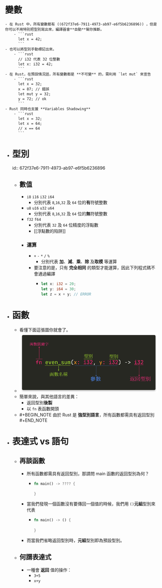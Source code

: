 # 變數
	- 在 Rust 中，所有變數都有 ((672f37e6-7911-4973-ab97-e6f5b6236896)) ，但是你可以不用特別把型別寫出來，編譯器會**自動**幫你推斷。
		- ```rust
		  let x = 42;	
		  ```
	- 也可以將型別手動標記出來。
		- ```rust
		  // i32 代表 32 位整數
		  let x: i32 = 42;
		  ```
	- 在 Rust，在預設情況話，所有變數都是 **不可變** 的，需利用 `let mut` 來宣告
		- ```rust
		  let x = 32;
		  x = 87; // 錯誤
		  let mut y = 32;
		  y = 72; // ok
		  ```
	- Rust 同時也支援 **Variables Shadowing**
		- ```rust
		  let x = 32;
		  let x = 64;
		  // x == 64
		  ```
- # 型別
  id:: 672f37e6-7911-4973-ab97-e6f5b6236896
	- ## 數值
		- `i8` `i16` `i32` `i64`
			- 分別代表 `8`,`16`,`32` 及 `64` 位的**有**符號整數
		- `u8` `u16` `u32` `u64`
			- 分別代表 `8`,`16`,`32` 及 `64` 位的**無**符號整數
		- `f32` `f64`
			- 分別代表 `32` 及 `64` 位精度的浮點數
			- [[浮點數的陷阱]]
		- ### 運算
			- `+` `-` `*` `/` `%`
				- 分別代表 **加**、**減**、**乘**、**除** 及**取模** 等運算
			- 要注意的是，只有 **完全相同** 的類型才能運算，因此下列程式碼不會通過編譯
				- ```rust
				  let x: i32 = 20;
				  let y: i64 = 30;
				  let z = x + y; // ERROR
				  ```
- # 函數
	- 看懂下面這張圖你就會了。
	- ![image.png](../assets/image_1731148907978_0.png)
	- 簡單來說，與其他語言的差異：
		- 返回型別**後製**
		- 以 `fn` 表函數開頭
	- #+BEGIN_NOTE
	  由於 Rust 是 **強型別語言**，所有函數都需具有返回型別
	  #+END_NOTE
- # 表達式 vs 語句
	- ## 再談函數
		- 所有函數都需具有返回型別，那請問 main 函數的返回型別為何？
			- ```rust
			  fn main() -> ???? {
			    
			  }
			  ```
		- 當我們發現一個函數沒有要傳回一個值的時候，我們用 `()`**元組**型別來代表
			- ```rust
			  fn main() -> () {
			    	
			  }
			  ```
		- 而當我們省略返回型別時，**元組**型別即為預設型別。
	- ## 何謂表達式
		- 一種會 **返回** 值的操作：
			- `3+5`
			- `x+y`